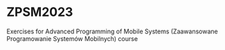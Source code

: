 # ZPSM2023
Exercises for Advanced Programming of Mobile Systems (Zaawansowane Programowanie Systemów Mobilnych) course

